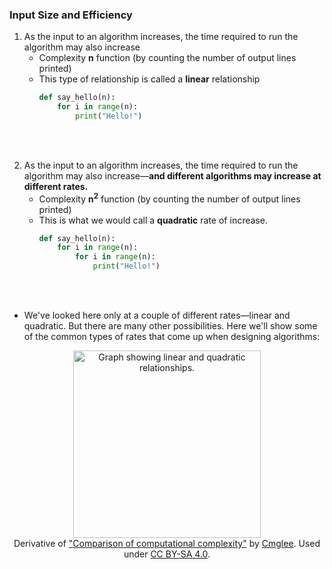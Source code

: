 ### Input Size and Efficiency
1. As the input to an algorithm increases, the time required to run the algorithm may also increase
    - Complexity **n** function (by counting the number of output lines printed)
    - This type of relationship is called a **linear** relationship
        ```python
        def say_hello(n):
            for i in range(n):
                print("Hello!")
        ```

<br><br> 

2. As the input to an algorithm increases, the time required to run the algorithm may also increase—**and different algorithms may increase at different rates.** 
    - Complexity **n<sup>2</sup>** function (by counting the number of output lines printed)
    - This is what we would call a **quadratic** rate of increase.
        ```python
        def say_hello(n):
            for i in range(n):
                for i in range(n):
                    print("Hello!")
        ```

<br><br> 

- We've looked here only at a couple of different rates—linear and quadratic. But there are many other possibilities. Here we'll show some of the common types of rates that come up when designing algorithms:



<p align="center">
<img style="height:300px; width:300px" alt="Graph showing linear and quadratic relationships." src="https://video.udacity-data.com/topher/2019/March/5c9120f9_02-n-squared-comparison-computational-complexity/02-n-squared-comparison-computational-complexity.svg"><br>
<span>Derivative of <a target="_blank" href="https://commons.wikimedia.org/wikiFile:Comparison_computational_complexity.svg">"Comparison of computational complexity"</a> by <a target="_blank" href="https://commons.wikimedia.org/wiki/User:Cmglee">Cmglee</a>. Used under <a target="_blank" href="https://creativecommons.org/licenses/by-sa/4.0/deed.en">CC BY-SA 4.0</a>.</span>
</p>

